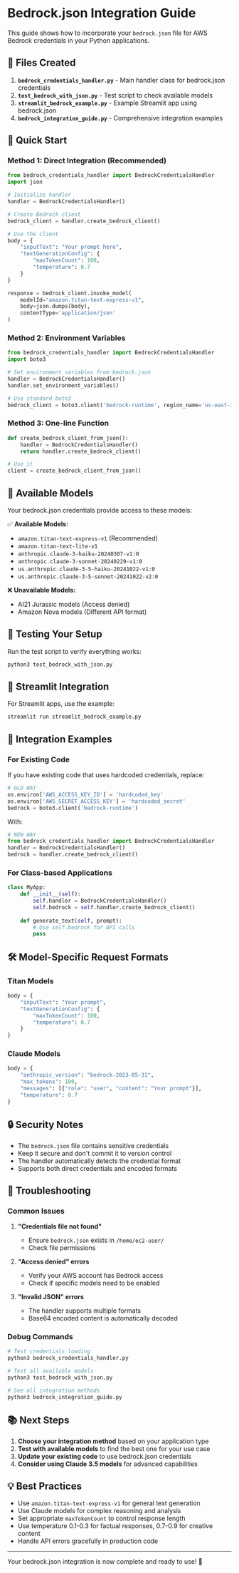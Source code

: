 # Bedrock.json Integration Guide

This guide shows how to incorporate your `bedrock.json` file for AWS Bedrock credentials in your Python applications.

## 📁 Files Created

1. **`bedrock_credentials_handler.py`** - Main handler class for bedrock.json credentials
2. **`test_bedrock_with_json.py`** - Test script to check available models
3. **`streamlit_bedrock_example.py`** - Example Streamlit app using bedrock.json
4. **`bedrock_integration_guide.py`** - Comprehensive integration examples

## 🚀 Quick Start

### Method 1: Direct Integration (Recommended)

```python
from bedrock_credentials_handler import BedrockCredentialsHandler
import json

# Initialize handler
handler = BedrockCredentialsHandler()

# Create Bedrock client
bedrock_client = handler.create_bedrock_client()

# Use the client
body = {
    "inputText": "Your prompt here",
    "textGenerationConfig": {
        "maxTokenCount": 100,
        "temperature": 0.7
    }
}

response = bedrock_client.invoke_model(
    modelId="amazon.titan-text-express-v1",
    body=json.dumps(body),
    contentType='application/json'
)
```

### Method 2: Environment Variables

```python
from bedrock_credentials_handler import BedrockCredentialsHandler
import boto3

# Set environment variables from bedrock.json
handler = BedrockCredentialsHandler()
handler.set_environment_variables()

# Use standard boto3
bedrock_client = boto3.client('bedrock-runtime', region_name='us-east-1')
```

### Method 3: One-line Function

```python
def create_bedrock_client_from_json():
    handler = BedrockCredentialsHandler()
    return handler.create_bedrock_client()

# Use it
client = create_bedrock_client_from_json()
```

## 🎯 Available Models

Your bedrock.json credentials provide access to these models:

✅ **Available Models:**
- `amazon.titan-text-express-v1` (Recommended)
- `amazon.titan-text-lite-v1`
- `anthropic.claude-3-haiku-20240307-v1:0`
- `anthropic.claude-3-sonnet-20240229-v1:0`
- `us.anthropic.claude-3-5-haiku-20241022-v1:0`
- `us.anthropic.claude-3-5-sonnet-20241022-v2:0`

❌ **Unavailable Models:**
- AI21 Jurassic models (Access denied)
- Amazon Nova models (Different API format)

## 🧪 Testing Your Setup

Run the test script to verify everything works:

```bash
python3 test_bedrock_with_json.py
```

## 📱 Streamlit Integration

For Streamlit apps, use the example:

```bash
streamlit run streamlit_bedrock_example.py
```

## 🔧 Integration Examples

### For Existing Code

If you have existing code that uses hardcoded credentials, replace:

```python
# OLD WAY
os.environ['AWS_ACCESS_KEY_ID'] = 'hardcoded_key'
os.environ['AWS_SECRET_ACCESS_KEY'] = 'hardcoded_secret'
bedrock = boto3.client('bedrock-runtime')
```

With:

```python
# NEW WAY
from bedrock_credentials_handler import BedrockCredentialsHandler
handler = BedrockCredentialsHandler()
bedrock = handler.create_bedrock_client()
```

### For Class-based Applications

```python
class MyApp:
    def __init__(self):
        self.handler = BedrockCredentialsHandler()
        self.bedrock = self.handler.create_bedrock_client()
    
    def generate_text(self, prompt):
        # Use self.bedrock for API calls
        pass
```

## 🛠️ Model-Specific Request Formats

### Titan Models
```python
body = {
    "inputText": "Your prompt",
    "textGenerationConfig": {
        "maxTokenCount": 100,
        "temperature": 0.7
    }
}
```

### Claude Models
```python
body = {
    "anthropic_version": "bedrock-2023-05-31",
    "max_tokens": 100,
    "messages": [{"role": "user", "content": "Your prompt"}],
    "temperature": 0.7
}
```

## 🔒 Security Notes

- The `bedrock.json` file contains sensitive credentials
- Keep it secure and don't commit it to version control
- The handler automatically detects the credential format
- Supports both direct credentials and encoded formats

## 🐛 Troubleshooting

### Common Issues

1. **"Credentials file not found"**
   - Ensure `bedrock.json` exists in `/home/ec2-user/`
   - Check file permissions

2. **"Access denied" errors**
   - Verify your AWS account has Bedrock access
   - Check if specific models need to be enabled

3. **"Invalid JSON" errors**
   - The handler supports multiple formats
   - Base64 encoded content is automatically decoded

### Debug Commands

```bash
# Test credentials loading
python3 bedrock_credentials_handler.py

# Test all available models
python3 test_bedrock_with_json.py

# See all integration methods
python3 bedrock_integration_guide.py
```

## 📚 Next Steps

1. **Choose your integration method** based on your application type
2. **Test with available models** to find the best one for your use case
3. **Update your existing code** to use bedrock.json credentials
4. **Consider using Claude 3.5 models** for advanced capabilities

## 💡 Best Practices

- Use `amazon.titan-text-express-v1` for general text generation
- Use Claude models for complex reasoning and analysis
- Set appropriate `maxTokenCount` to control response length
- Use temperature 0.1-0.3 for factual responses, 0.7-0.9 for creative content
- Handle API errors gracefully in production code

---

Your bedrock.json integration is now complete and ready to use! 🎉
